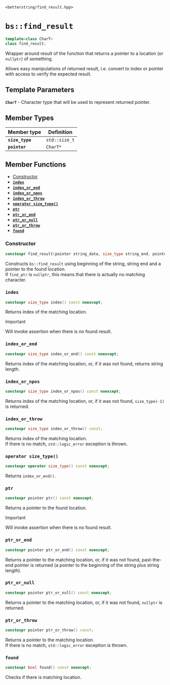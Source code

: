 `<betterstring/find_result.hpp>`

# `bs::find_result`
```cpp
template<class CharT>
class find_result;
```
Wrapper around result of the function that returns a pointer to a location (or `nullptr`) of something.

Allows easy manipulations of returned result, i.e. convert to index or pointer with access to verify the expected result.

## Template Parameters
**`CharT`** - Character type that will be used to represent returned pointer.

## Member Types
| Member type     | Definition    |
| --------------- | ------------- |
| **`size_type`** | `std::size_t` |
| **`pointer`**   | `CharT*`      |

## Member Functions
- [Constructor](#constructor)
- [**`index`**](#index)
- [**`index_or_end`**](#index_or_end)
- [**`index_or_npos`**](#index_or_npos)
- [**`index_or_throw`**](#index_or_throw)
- [**`operator size_type()`**](#operator-size_type)
- [**`ptr`**](#ptr)
- [**`ptr_or_end`**](#ptr_or_end)
- [**`ptr_or_null`**](#ptr_or_null)
- [**`ptr_or_throw`**](#ptr_or_throw)
- [**`found`**](#found)

### Constructor
```cpp
constexpr find_result(pointer string_data, size_type string_end, pointer find_ptr) noexcept;
```
Constructs `bs::find_result` using beginning of the string, string end and a pointer to the found location. \
If `find_ptr` is `nullptr`, this means that there is actually no matching character.

### `index`
```cpp
constexpr size_type index() const noexcept;
```
Returns index of the matching location.
> [!IMPORTANT]
> Will invoke assertion when there is no found result.

### `index_or_end`
```cpp
constexpr size_type index_or_end() const noexcept;
```
Returns index of the matching location, or, if it was not found, returns string length.

### `index_or_npos`
```cpp
constexpr size_type index_or_npos() const noexcept;
```
Returns index of the matching location, or, if it was not found, `size_type(-1)` is returned.

### `index_or_throw`
```cpp
constexpr size_type index_or_throw() const;
```
Returns index of the matching location. \
If there is no match, `std::logic_error` exception is thrown.

### `operator size_type()`
```cpp
constexpr operator size_type() const noexcept;
```
Returns `index_or_end()`.

### `ptr`
```cpp
constexpr pointer ptr() const noexcept;
```
Returns a pointer to the found location.
> [!IMPORTANT]
> Will invoke assertion when there is no found result.

### `ptr_or_end`
```cpp
constexpr pointer ptr_or_end() const noexcept;
```
Returns a pointer to the matching location, or, if it was not found, past-the-end pointer is returned (a pointer to the beginning of the string plus string length).

### `ptr_or_null`
```cpp
constexpr pointer ptr_or_null() const noexcept;
```
Returns a pointer to the matching location, or, if it was not found, `nullptr` is returned.

### `ptr_or_throw`
```cpp
constexpr pointer ptr_or_throw() const;
```
Returns a pointer to the matching location. \
If there is no match, `std::logic_error` exception is thrown.

### `found`
```cpp
constexpr bool found() const noexcept;
```
Checks if there is matching location.
